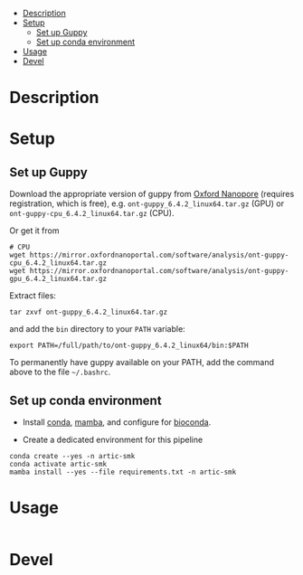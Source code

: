 <!-- vim-markdown-toc GFM -->

* [Description](#description)
* [Setup](#setup)
    * [Set up Guppy](#set-up-guppy)
    * [Set up conda environment](#set-up-conda-environment)
* [Usage](#usage)
* [Devel](#devel)

<!-- vim-markdown-toc -->

# Description

# Setup

## Set up Guppy

Download the appropriate version of guppy from [Oxford
Nanopore](https://community.nanoporetech.com/downloads) (requires registration,
which is free), e.g. `ont-guppy_6.4.2_linux64.tar.gz` (GPU) or
`ont-guppy-cpu_6.4.2_linux64.tar.gz` (CPU). 

Or get it from 

```
# CPU
wget https://mirror.oxfordnanoportal.com/software/analysis/ont-guppy-cpu_6.4.2_linux64.tar.gz
wget https://mirror.oxfordnanoportal.com/software/analysis/ont-guppy-gpu_6.4.2_linux64.tar.gz
```

Extract files: 

```
tar zxvf ont-guppy_6.4.2_linux64.tar.gz
```

and add the `bin` directory to your `PATH` variable:

```
export PATH=/full/path/to/ont-guppy_6.4.2_linux64/bin:$PATH
```

To permanently have guppy available on your PATH, add the command above to the
file `~/.bashrc`.

## Set up conda environment

* Install
[conda](https://docs.conda.io/projects/conda/en/latest/user-guide/install/index.html),
[mamba](https://github.com/mamba-org/mamba), and configure for
[bioconda](https://bioconda.github.io/).

* Create a dedicated environment for this pipeline

```
conda create --yes -n artic-smk
conda activate artic-smk
mamba install --yes --file requirements.txt -n artic-smk
```

# Usage

```
```

# Devel
